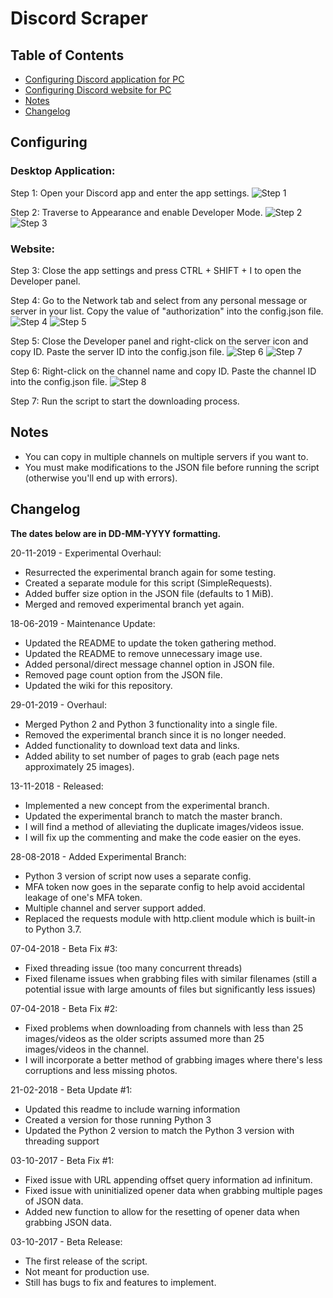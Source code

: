 # Discord Scraper

## Table of Contents
* [Configuring Discord application for PC](#desktop-application)
* [Configuring Discord website for PC](#website)
* [Notes](#notes)
* [Changelog](#changelog)

## Configuring

### Desktop Application:

Step 1:
Open your Discord app and enter the app settings.
![Step 1](images/Step1.png "Step 1")

Step 2:
Traverse to Appearance and enable Developer Mode.
![Step 2](images/Step2.png "Step 2")
![Step 3](images/Step3.png "Step 3")
### Website:

Step 3:
Close the app settings and press CTRL + SHIFT + I to open the Developer panel.

Step 4:
Go to the Network tab and select from any personal message or server in your list.
Copy the value of "authorization" into the config.json file.
![Step 4](images/Step4.png "Step 4")
![Step 5](images/Step5.png "Step 5")

Step 5:
Close the Developer panel and right-click on the server icon and copy ID.
Paste the server ID into the config.json file.
![Step 6](images/Step6.png "Step 6")
![Step 7](images/Step7.png "Step 7")

Step 6:
Right-click on the channel name and copy ID.
Paste the channel ID into the config.json file.
![Step 8](images/Step8.png "Step 8")

Step 7:
Run the script to start the downloading process.

## Notes

* You can copy in multiple channels on multiple servers if you want to.
* You must make modifications to the JSON file before running the script (otherwise you'll end up with errors).

## Changelog

**The dates below are in DD-MM-YYYY formatting.**

20-11-2019 - Experimental Overhaul:
* Resurrected the experimental branch again for some testing.
* Created a separate module for this script (SimpleRequests).
* Added buffer size option in the JSON file (defaults to 1 MiB).
* Merged and removed experimental branch yet again.

18-06-2019 - Maintenance Update:
* Updated the README to update the token gathering method.
* Updated the README to remove unnecessary image use.
* Added personal/direct message channel option in JSON file.
* Removed page count option from the JSON file.
* Updated the wiki for this repository.

29-01-2019 - Overhaul:
* Merged Python 2 and Python 3 functionality into a single file.
* Removed the experimental branch since it is no longer needed.
* Added functionality to download text data and links.
* Added ability to set number of pages to grab (each page nets approximately 25 images).

13-11-2018 - Released:
* Implemented a new concept from the experimental branch.
* Updated the experimental branch to match the master branch.
* I will find a method of alleviating the duplicate images/videos issue.
* I will fix up the commenting and make the code easier on the eyes.

28-08-2018 - Added Experimental Branch:
* Python 3 version of script now uses a separate config.
* MFA token now goes in the separate config to help avoid accidental leakage of one's MFA token.
* Multiple channel and server support added.
* Replaced the requests module with http.client module which is built-in to Python 3.7.

07-04-2018 - Beta Fix #3:
* Fixed threading issue (too many concurrent threads)
* Fixed filename issues when grabbing files with similar filenames (still a potential issue with large amounts of files but significantly less issues)

07-04-2018 - Beta Fix #2:
* Fixed problems when downloading from channels with less than 25 images/videos as the older scripts assumed more than 25 images/videos in the channel.
* I will incorporate a better method of grabbing images where there's less corruptions and less missing photos.

21-02-2018 - Beta Update #1:
* Updated this readme to include warning information
* Created a version for those running Python 3
* Updated the Python 2 version to match the Python 3 version with threading support

03-10-2017 - Beta Fix #1:
* Fixed issue with URL appending offset query information ad infinitum.
* Fixed issue with uninitialized opener data when grabbing multiple pages of JSON data.
* Added new function to allow for the resetting of opener data when grabbing JSON data.

03-10-2017 - Beta Release:
* The first release of the script.
* Not meant for production use.
* Still has bugs to fix and features to implement.
